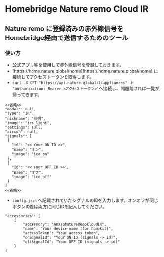 # Homebridge Nature remo Cloud IR
## Nature remo に登録済みの赤外線信号をHomebridge経由で送信するためのツール

### 使い方
- 公式アプリ等を使用して赤外線信号を登録しておきます。
- [https://home.nature.global/home](https://home.nature.global/home) に接続してアクセストークンを取得します。
- ` curl -X GET "https://api.nature.global/1/appliances" -H "authorization: Bearer <アクセストークン>" `へ接続し、問題無ければ一覧が帰ってきます。
 ```
<<省略>>
"model": null,
"type": "IR",
"nickname": "照明",
"image": "ico_light",
"settings": null,
"aircon": null,
"signals": [
  {
    "id": "<< Your ON ID >>",
    "name": "オン",
    "image": "ico_on"
  },
  {
    "id": "<< Your OFF ID >>",
    "name": "オフ",
    "image": "ico_off"
  }
]
<<省略>> 
```
- ` config.json ` へ記載されていたシグナルのIDを入力します。オンオフが同じボタンの際は両方に同じIDを記入してください。
```
"accessories": [
    {
        "accessory": "AnasoNatureRemoCloudIR",
        "name": "Your device name (for homekit)",
        "accessToken": "Your access token",
        "onSignalId": "Your ON ID (signals -> id)",
        "offSignalId": "Your OFF ID (signals -> id)"
    }
]
```